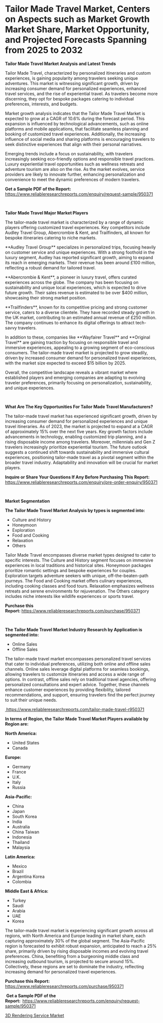 <p><h1>Tailor Made Travel Market, Centers on Aspects such as Market Growth Market Share, Market Opportunity, and Projected Forecasts Spanning from 2025 to 2032</h1></p><p><strong>Tailor Made Travel Market Analysis and Latest Trends</strong></p>
<p><p>Tailor Made Travel, characterized by personalized itineraries and custom experiences, is gaining popularity among travelers seeking unique adventures. This market is witnessing significant growth, driven by increasing consumer demand for personalized experiences, enhanced travel services, and the rise of experiential travel. As travelers become more discerning, they opt for bespoke packages catering to individual preferences, interests, and budgets. </p><p>Market growth analysis indicates that the Tailor Made Travel Market is expected to grow at a CAGR of 10.6% during the forecast period. This expansion is influenced by technological advancements, such as online platforms and mobile applications, that facilitate seamless planning and booking of customized travel experiences. Additionally, the increasing influence of social media and sharing platforms is encouraging travelers to seek distinctive experiences that align with their personal narratives.</p><p>Emerging trends include a focus on sustainability, with travelers increasingly seeking eco-friendly options and responsible travel practices. Luxury experiential travel opportunities such as wellness retreats and adventure tourism are also on the rise. As the market evolves, service providers are likely to innovate further, enhancing personalization and convenience to meet the dynamic preferences of modern travelers.</p></p>
<p><strong>Get a Sample PDF of the Report:&nbsp;</strong> <a href="https://www.reliableresearchreports.com/enquiry/request-sample/950371?utm_campaign=3037&utm_medium=2&utm_source=Github&utm_content=ia&utm_term=07032025&utm_id=tailor-made-travel">https://www.reliableresearchreports.com/enquiry/request-sample/950371</a></p>
<p>&nbsp;</p>
<p><strong>Tailor Made Travel Major Market Players</strong></p>
<p><p>The tailor-made travel market is characterized by a range of dynamic players offering customized travel experiences. Key competitors include Audley Travel Group, Abercrombie & Kent, and Trailfinders, all known for bespoke itineraries catering to niche markets.</p><p>**Audley Travel Group** specializes in personalized trips, focusing heavily on customer service and unique experiences. With a strong foothold in the luxury segment, Audley has reported significant growth, aiming to expand its reach in emerging markets. Their revenue has been around £100 million, reflecting a robust demand for tailored travel.</p><p>**Abercrombie & Kent**, a pioneer in luxury travel, offers curated experiences across the globe. The company has been focusing on sustainability and unique local experiences, which is expected to drive future growth. Their sales revenue is estimated to be over $400 million, showcasing their strong market position.</p><p>**Trailfinders**, known for its competitive pricing and strong customer service, caters to a diverse clientele. They have recorded steady growth in the UK market, contributing to an estimated annual revenue of £250 million. The company continues to enhance its digital offerings to attract tech-savvy travelers.</p><p>In addition to these, companies like **Wayfairer Travel** and **Original Travel** are gaining traction by focusing on responsible travel and immersive experiences, appealing to a growing segment of eco-conscious consumers. The tailor-made travel market is projected to grow steadily, driven by increased consumer demand for personalized travel experiences, with the market size expected to exceed $15 billion by 2025. </p><p>Overall, the competitive landscape reveals a vibrant market where established players and emerging companies are adapting to evolving traveler preferences, primarily focusing on personalization, sustainability, and unique experiences.</p></p>
<p>&nbsp;</p>
<p><strong>What Are The Key Opportunities For Tailor Made Travel Manufacturers?</strong></p>
<p><p>The tailor-made travel market has experienced significant growth, driven by increasing consumer demand for personalized experiences and unique travel itineraries. As of 2023, the market is projected to expand at a CAGR of approximately 15% over the next five years. Key growth factors include advancements in technology, enabling customized trip planning, and a rising disposable income among travelers. Moreover, millennials and Gen Z travelers increasingly prioritize experiential tourism. The future outlook suggests a continued shift towards sustainability and immersive cultural experiences, positioning tailor-made travel as a pivotal segment within the broader travel industry. Adaptability and innovation will be crucial for market players.</p></p>
<p><strong>Inquire or Share Your Questions If Any Before Purchasing This Report:</strong> <a href="https://www.reliableresearchreports.com/enquiry/pre-order-enquiry/950371?utm_campaign=3037&utm_medium=2&utm_source=Github&utm_content=ia&utm_term=07032025&utm_id=tailor-made-travel">https://www.reliableresearchreports.com/enquiry/pre-order-enquiry/950371</a></p>
<p>&nbsp;</p>
<p><strong>Market Segmentation</strong></p>
<p><strong>The Tailor Made Travel Market Analysis by types is segmented into:</strong></p>
<p><ul><li>Culture and History</li><li>Honeymoon</li><li>Exploration</li><li>Food and Cooking</li><li>Relaxation</li><li>Others</li></ul></p>
<p><p>Tailor Made Travel encompasses diverse market types designed to cater to specific interests. The Culture and History segment focuses on immersive experiences in local traditions and historical sites. Honeymoon packages prioritize romantic settings and bespoke experiences for couples. Exploration targets adventure seekers with unique, off-the-beaten-path journeys. The Food and Cooking market offers culinary experiences, including cooking classes and food tours. Relaxation emphasizes wellness retreats and serene environments for rejuvenation. The Others category includes niche interests like wildlife experiences or sports travel.</p></p>
<p><strong>Purchase this Report:&nbsp;</strong><a href="https://www.reliableresearchreports.com/purchase/950371?utm_campaign=3037&utm_medium=2&utm_source=Github&utm_content=ia&utm_term=07032025&utm_id=tailor-made-travel">https://www.reliableresearchreports.com/purchase/950371</a></p>
<p>&nbsp;</p>
<p><strong>The Tailor Made Travel Market Industry Research by Application is segmented into:</strong></p>
<p><ul><li>Online Sales</li><li>Offline Sales</li></ul></p>
<p><p>The tailor-made travel market encompasses personalized travel services that cater to individual preferences, utilizing both online and offline sales channels. Online sales leverage digital platforms for seamless bookings, allowing travelers to customize itineraries and access a wide range of options. In contrast, offline sales rely on traditional travel agencies, offering personalized consultations and expert advice. Together, these channels enhance customer experiences by providing flexibility, tailored recommendations, and support, ensuring travelers find the perfect journey to suit their unique needs.</p></p>
<p><a href="https://www.reliableresearchreports.com/tailor-made-travel-r950371?utm_campaign=3037&utm_medium=2&utm_source=Github&utm_content=ia&utm_term=07032025&utm_id=tailor-made-travel">&nbsp;https://www.reliableresearchreports.com/tailor-made-travel-r950371</a></p>
<p><strong>In terms of Region, the Tailor Made Travel Market Players available by Region are:</strong></p>
<p>
    <p> <strong> North America: </strong>
        <ul>
            <li>United States</li>
            <li>Canada</li>
        </ul>
        </p> 
    <p> <strong> Europe: </strong>
        <ul>
            <li>Germany</li>
            <li>France</li>
            <li>U.K.</li>
            <li>Italy</li>
            <li>Russia</li>
        </ul>
        </p> 
    <p> <strong> Asia-Pacific: </strong>
        <ul>
            <li>China</li>
            <li>Japan</li>
            <li>South Korea</li>
            <li>India</li>
            <li>Australia</li>
            <li>China Taiwan</li>
            <li>Indonesia</li>
            <li>Thailand</li>
            <li>Malaysia</li>
        </ul>
        </p> 
    <p> <strong> Latin America: </strong>
        <ul>
            <li>Mexico</li>
            <li>Brazil</li>
            <li>Argentina Korea</li>
            <li>Colombia</li>
        </ul>
        </p> 
    <p> <strong> Middle East & Africa: </strong>
        <ul>
            <li>Turkey</li>
            <li>Saudi</li>
            <li>Arabia</li>
            <li>UAE</li>
            <li>Korea</li>
        </ul>
    </p>
    </p>
<p><p>The tailor-made travel market is experiencing significant growth across all regions, with North America and Europe leading in market share, each capturing approximately 30% of the global segment. The Asia-Pacific region is forecasted to exhibit robust expansion, anticipated to reach a 25% share, primarily driven by rising disposable incomes and evolving travel preferences. China, benefiting from a burgeoning middle class and increasing outbound tourism, is projected to secure around 15%. Collectively, these regions are set to dominate the industry, reflecting increasing demand for personalized travel experiences.</p></p>
<p><strong>Purchase this Report: </strong><a href="https://www.reliableresearchreports.com/purchase/950371?utm_campaign=3037&utm_medium=2&utm_source=Github&utm_content=ia&utm_term=07032025&utm_id=tailor-made-travel">https://www.reliableresearchreports.com/purchase/950371</a></p>
<p>&nbsp;<strong>Get a Sample PDF of the Report:&nbsp;&nbsp;</strong><a href="https://www.reliableresearchreports.com/enquiry/request-sample/950371?utm_campaign=3037&utm_medium=2&utm_source=Github&utm_content=ia&utm_term=07032025&utm_id=tailor-made-travel">https://www.reliableresearchreports.com/enquiry/request-sample/950371</a></p>
<p><strong></strong></p>
<p><p><a href="https://github.com/ternainglin/Market-Research-Report-List-1/blob/main/3d-rendering-service-market.md?utm_campaign=3037&utm_medium=2&utm_source=Github&utm_content=ia&utm_term=07032025&utm_id=tailor-made-travel">3D Rendering Service Market</a></p></p>